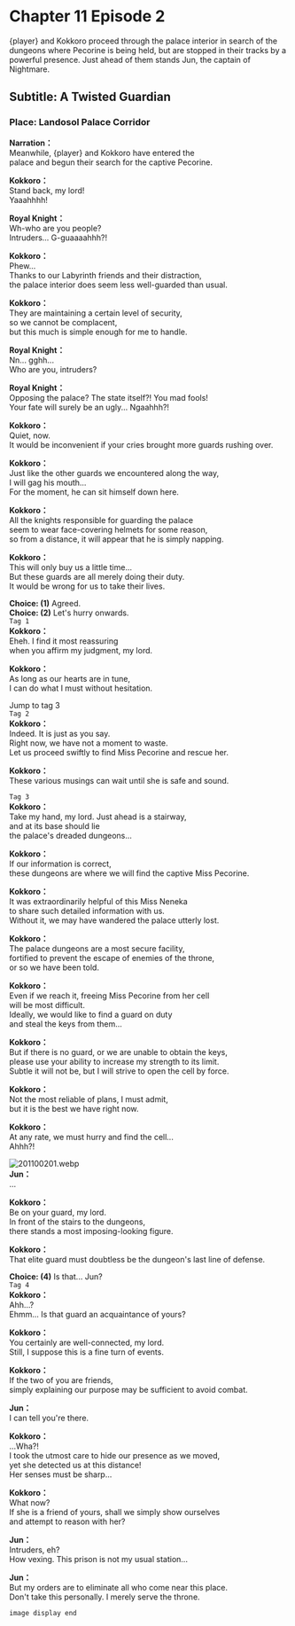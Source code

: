 # Chapter 11 Episode 2
{player} and Kokkoro proceed through the palace interior in search of the dungeons where Pecorine is being held, but are stopped in their tracks by a powerful presence. Just ahead of them stands Jun, the captain of Nightmare.
  
## Subtitle: A Twisted Guardian
  
### Place: Landosol Palace Corridor
  
**Narration：**  
Meanwhile, {player} and Kokkoro have entered the  
palace and begun their search for the captive Pecorine.  
  
**Kokkoro：**  
Stand back, my lord!  
Yaaahhhh!  
  
**Royal Knight：**  
Wh-who are you people?  
Intruders... G-guaaaahhh?!  
  
**Kokkoro：**  
Phew...  
Thanks to our Labyrinth friends and their distraction,  
the palace interior does seem less well-guarded than usual.  
  
**Kokkoro：**  
They are maintaining a certain level of security,  
so we cannot be complacent,  
but this much is simple enough for me to handle.  
  
**Royal Knight：**  
Nn... gghh...  
Who are you, intruders?  
  
**Royal Knight：**  
Opposing the palace? The state itself?! You mad fools!  
Your fate will surely be an ugly... Ngaahhh?!  
  
**Kokkoro：**  
Quiet, now.  
It would be inconvenient if your cries brought more guards rushing over.  
  
**Kokkoro：**  
Just like the other guards we encountered along the way,  
I will gag his mouth...  
For the moment, he can sit himself down here.  
  
**Kokkoro：**  
All the knights responsible for guarding the palace  
seem to wear face-covering helmets for some reason,  
so from a distance, it will appear that he is simply napping.  
  
**Kokkoro：**  
This will only buy us a little time...  
But these guards are all merely doing their duty.  
It would be wrong for us to take their lives.  
  
**Choice: (1)**  Agreed.  
**Choice: (2)**  Let's hurry onwards.  
`Tag 1`  
**Kokkoro：**  
Eheh. I find it most reassuring  
when you affirm my judgment, my lord.  
  
**Kokkoro：**  
As long as our hearts are in tune,  
I can do what I must without hesitation.  
  
Jump to tag 3  
`Tag 2`  
**Kokkoro：**  
Indeed. It is just as you say.  
Right now, we have not a moment to waste.  
Let us proceed swiftly to find Miss Pecorine and rescue her.  
  
**Kokkoro：**  
These various musings can wait until she is safe and sound.  
  
`Tag 3`  
**Kokkoro：**  
Take my hand, my lord. Just ahead is a stairway,  
and at its base should lie  
 the palace's dreaded dungeons...  
  
**Kokkoro：**  
If our information is correct,  
these dungeons are where we will find the captive Miss Pecorine.  
  
**Kokkoro：**  
It was extraordinarily helpful of this Miss Neneka  
to share such detailed information with us.  
Without it, we may have wandered the palace utterly lost.  
  
**Kokkoro：**  
The palace dungeons are a most secure facility,  
fortified to prevent the escape of enemies of the throne,  
or so we have been told.  
  
**Kokkoro：**  
Even if we reach it, freeing Miss Pecorine from her cell  
will be most difficult.  
 Ideally, we would like to find a guard on duty  
and steal the keys from them...  
  
**Kokkoro：**  
But if there is no guard, or we are unable to obtain the keys,  
please use your ability to increase my strength to its limit.  
Subtle it will not be, but I will strive to open the cell by force.  
  
**Kokkoro：**  
Not the most reliable of plans, I must admit,  
but it is the best we have right now.  
  
**Kokkoro：**  
At any rate, we must hurry and find the cell...  
 Ahhh?!  
  
![201100201.webp](https://redive.estertion.win/card/story/201100201.webp)  
**Jun：**  
...  
  
**Kokkoro：**  
Be on your guard, my lord.  
In front of the stairs to the dungeons,  
there stands a most imposing-looking figure.  
  
**Kokkoro：**  
That elite guard must doubtless be the dungeon's last line of defense.  
  
**Choice: (4)**  Is that... Jun?  
`Tag 4`  
**Kokkoro：**  
Ahh...?  
Ehmm... Is that guard an acquaintance of yours?  
  
**Kokkoro：**  
You certainly are well-connected, my lord.  
Still, I suppose this is a fine turn of events.  
  
**Kokkoro：**  
If the two of you are friends,  
simply explaining our purpose may be sufficient to avoid combat.  
  
**Jun：**  
I can tell you're there.  
  
**Kokkoro：**  
...Wha?!  
 I took the utmost care to hide our presence as we moved,  
yet she detected us at this distance!  
 Her senses must be sharp...  
  
**Kokkoro：**  
What now?  
If she is a friend of yours, shall we simply show ourselves  
and attempt to reason with her?  
  
**Jun：**  
Intruders, eh?  
How vexing. This prison is not my usual station...  
  
**Jun：**  
But my orders are to eliminate all who come near this place.  
Don't take this personally. I merely serve the throne.  
  
`image display end`  
